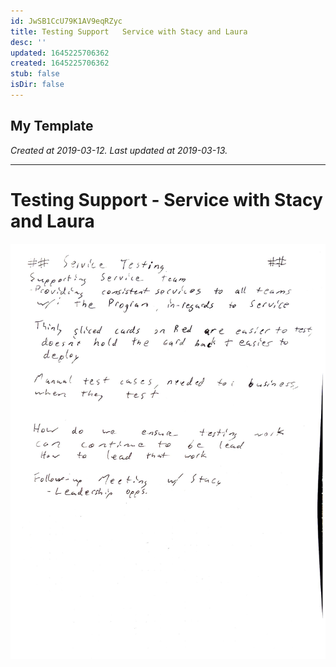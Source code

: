 ```yaml
---
id: JwSB1CcU79K1AV9eqRZyc
title: Testing Support   Service with Stacy and Laura
desc: ''
updated: 1645225706362
created: 1645225706362
stub: false
isDir: false
---
```

My Template
---

_Created at 2019-03-12._
_Last updated at 2019-03-13._




---

# Testing Support - Service with Stacy and Laura


![RB 2019-03-1213.jpg](assets/RB-2019-03-1213.jpg)

